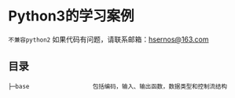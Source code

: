 # Python3的学习案例
  `不兼容python2`
  如果代码有问题，请联系邮箱：hsernos@163.com
## 目录
```
├─base                  包括编码，输入、输出函数，数据类型和控制流结构

```
